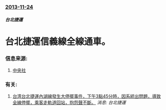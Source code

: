 ### [2013-11-24](/news/2013/11/24/index.md)

##### 台北捷運
# 台北捷運信義線全線通車。 




### 信息来源:

1. [中央社](http://www.cna.com.tw/news/firstnews/201311180014-1.aspx)

### 有关:

1. [台湾台北捷運內湖線發生大停擺事件，下午3點45分時，因系統出問題，導致全線停擺，乘客走軌道回站，抱怨聲不斷。](/news/2009/07/10/台湾台北捷運內湖線發生大停擺事件-下午3點45分時-因系統出問題-導致全線停擺-乘客走軌道回站-抱怨聲不斷.md) _消息: 台北捷運_
